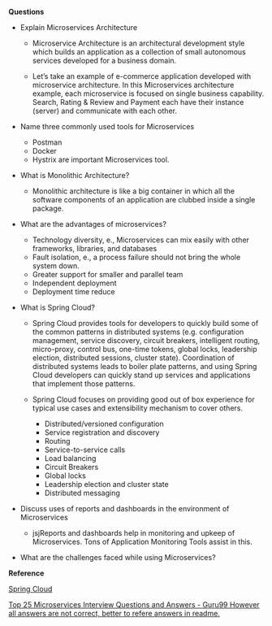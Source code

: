 **Questions**
* Explain Microservices Architecture
    - Microservice Architecture is an architectural development style which builds an application as a collection of small autonomous services developed for a business domain.

    - Let’s take an example of e-commerce application developed with microservice architecture. In this Microservices architecture example, each microservice is focused on single business capability. Search, Rating & Review and Payment each have their instance (server) and communicate with each other.

* Name three commonly used tools for Microservices
    - Postman 
    - Docker
    - Hystrix are important Microservices tool.

* What is Monolithic Architecture?
    - Monolithic architecture is like a big container in which all the software components of an application are clubbed inside a single package.

* What are the advantages of microservices?
    - Technology diversity, e., Microservices can mix easily with other frameworks, libraries,  and databases
    - Fault isolation, e., a process failure should not bring the whole system down.
    - Greater support for smaller and parallel team
    - Independent deployment
    - Deployment time reduce

* What is Spring Cloud?
    - Spring Cloud provides tools for developers to quickly build some of the common patterns in distributed systems (e.g. configuration management, service discovery, circuit breakers, intelligent routing, micro-proxy, control bus, one-time tokens, global locks, leadership election, distributed sessions, cluster state). Coordination of distributed systems leads to boiler plate patterns, and using Spring Cloud developers can quickly stand up services and applications that implement those patterns.

    - Spring Cloud focuses on providing good out of box experience for typical use cases and extensibility mechanism to cover others.

        - Distributed/versioned configuration
        - Service registration and discovery
        - Routing
        - Service-to-service calls
        - Load balancing
        - Circuit Breakers
        - Global locks
        - Leadership election and cluster state
        - Distributed messaging

* Discuss uses of reports and dashboards in the environment of Microservices
    - jsjReports and dashboards help in monitoring and upkeep of Microservices. Tons of Application Monitoring Tools assist in this.

* What are the challenges faced while using Microservices?






**Reference**

[Spring Cloud ](https://spring.io/projects/spring-cloud)

[Top 25 Microservices Interview Questions and Answers - Guru99 However all answers are not correct, better to refere answers in readme.](https://www.guru99.com/microservices-interview-questions.html)
